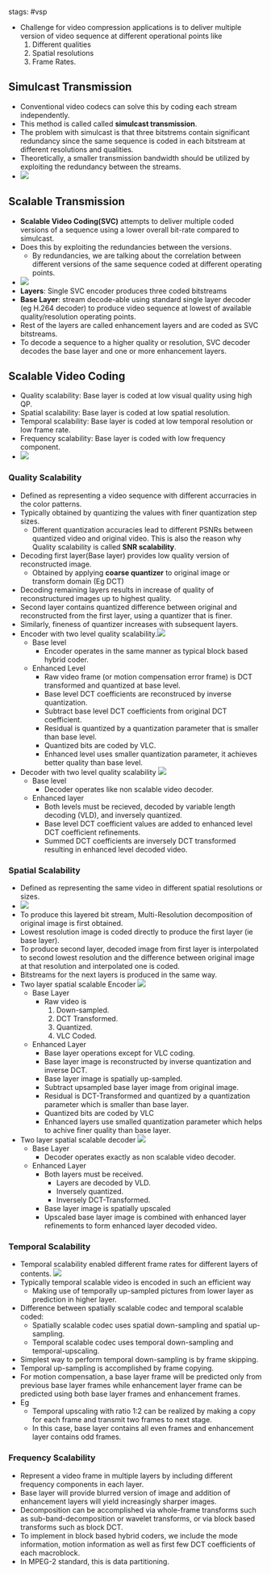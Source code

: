 stags: #vsp 
- Challenge for video compression applications is to deliver multiple version of video sequence at different operational points like
	1. Different qualities
	2. Spatial resolutions
	3. Frame Rates.

## Simulcast Transmission

- Conventional video codecs can solve this by coding each stream independently.
- This method is called called **simulcast transmission**.
- The problem with simulcast is that three bitstrems contain significant redundancy since the same sequence is coded in each bitstream at different resolutions and qualities.
- Theoretically, a smaller transmission bandwidth should be utilized by exploiting the redundancy between the streams.
- ![](../Images/Pasted%20image%2020230519013136.png)

## Scalable Transmission
- **Scalable Video Coding(SVC)** attempts to deliver multiple coded versions of a sequence using a lower overall bit-rate compared to simulcast. 
- Does this by exploiting the redundancies between the versions.
	- By redundancies, we are talking about the correlation between different versions of the same sequence coded at different operating points.
- ![](../Images/Pasted%20image%2020230519013152.png)
- **Layers**: Single SVC encoder produces three coded bitstreams 
- **Base Layer**: stream decode-able using standard single layer decoder (eg H.264 decoder) to produce video sequence at lowest of available quality/resolution operating points.
- Rest of the layers are called enhancement layers and are coded as SVC bitstreams.
- To decode a sequence to a higher quality or resolution, SVC decoder decodes the base layer and one or more enhancement layers.

## Scalable Video Coding
- Quality scalability: Base layer is coded at low visual quality using high QP.
- Spatial scalability: Base layer is coded at low spatial resolution.
- Temporal scalability: Base layer is coded at low temporal resolution or low frame rate.
- Frequency scalability: Base layer is coded with low frequency component.
- ![](../Images/Pasted%20image%2020230519023017.png)

### Quality Scalability
- Defined as representing a video sequence with different accurracies in the color patterns.
- Typically obtained by quantizing the values with finer quantization step sizes.
	- Different quantization accuracies lead to different PSNRs between quantized video and original video. This is also the reason why Quality scalability is called **SNR scalability**.
- Decoding first layer(Base layer) provides low quality version of reconstructed image.
	- Obtained by applying **coarse quantizer** to original image or transform domain (Eg DCT)
- Decoding remaining layers results in increase of quality of reconstructured images up to highest quality.
- Second layer contains quantized difference between original and reconstructed from the first layer, using a quantizer that is finer.
- Similarly, fineness of quantizer increases with subsequent layers.
- Encoder with two level quality scalability.![](../Images/Pasted%20image%2020230519024534.png)
	 - Base level
		- Encoder operates in the same manner as typical block based hybrid coder.
	- Enhanced Level
		- Raw video frame (or motion compensation error frame) is DCT transformed and quantized at base level.
		- Base level DCT coefficients are reconstruced by inverse quantization.
		- Subtract base level DCT coefficients from original DCT coefficient.
		- Residual is quantized by a quantization parameter that is smaller than base level.
		- Quantized bits are coded by VLC.
		- Enhanced level uses smaller quantization parameter, it achieves better quality than base level.
- Decoder with two level quality scalability ![](../Images/Pasted%20image%2020230519025000.png)
	- Base level
		- Decoder operates like non scalable video decoder.
	- Enhanced layer
		- Both levels must be recieved, decoded by variable length decoding (VLD), and inversely quantized.
		- Base level DCT coefficient values are added to enhanced level DCT coefficient refinements.
		- Summed DCT coefficients are inversely DCT transformed resulting in enhanced level decoded video.
### Spatial Scalability
- Defined as representing the same video in different spatial resolutions or sizes.
- ![](../Images/Pasted%20image%2020230519103253.png)
- To produce this layered bit stream, Multi-Resolution decomposition of original image is first obtained.
- Lowest resolution image is coded directly to produce the first layer (ie base layer).
- To produce second layer, decoded image from first layer is interpolated to second lowest resolution and the difference between original image at that resolution and interpolated one is coded.
- Bitstreams for the next layers is produced in the same way.
- Two layer spatial scalable Encoder ![](../Images/Pasted%20image%2020230519104416.png)
	- Base Layer
		- Raw video is
			1. Down-sampled.
			2. DCT Transformed.
			3. Quantized.
			4. VLC Coded.
	- Enhanced Layer
		- Base layer operations except for VLC coding.
		- Base layer image is reconstructed by inverse quantization and inverse DCT.
		- Base layer image is spatially up-sampled.
		- Subtract upsampled base layer image from original image.
		- Residual is DCT-Transformed and quantized by a quantization parameter which is smaller than base layer.
		- Quantized bits are coded by VLC
		- Enhanced layers use smalled quantization parameter which helps to achive finer quality than base layer.
- Two layer spatial scalable decoder ![](../Images/Pasted%20image%2020230519110119.png)
	- Base Layer
		- Decoder operates exactly as non scalable video decoder. 
	- Enhanced Layer
		- Both layers must be received.
			- Layers are decoded by VLD.
			- Inversely quantized.
			- Inversely DCT-Transformed.
		- Base layer image is spatially upscaled
		- Upscaled base layer image is combined with enhanced layer refinements to form enhanced layer decoded video.

### Temporal Scalability
- Temporal scalability enabled different frame rates for different layers of contents. ![](../Images/Pasted%20image%2020230519110856.png)
- Typically temporal scalable video is encoded in such an efficient way
	- Making use of temporally up-sampled pictures from lower layer as prediction in higher layer.
- Difference between spatially scalable codec and temporal scalable coded:
	- Spatially scalable codec uses spatial down-sampling and spatial up-sampling.
	- Temporal scalable codec uses temporal down-sampling and temporal-upscaling.
- Simplest way to perform temporal down-sampling is by frame skipping.
- Temporal up-sampling is accomplished by frame copying.
- For motion compensation, a base layer frame will be predicted only from previous base layer frames while enhancement layer frame can be predicted using both base layer frames and enhancement frames.
- Eg
	- Temporal upscaling with ratio 1:2 can be realized by making a copy for each frame and transmit two frames to next stage.
	- In this case, base layer contains all even frames and enhancement layer contains odd frames.

### Frequency Scalability
- Represent a video frame in multiple layers by including different frequency components in each layer.
- Base layer will provide blurred version of image and addition of enhancement layers will yield increasingly sharper images.
- Decomposition can be accomplished via whole-frame transforms such as sub-band-decomposition or wavelet transforms, or via block based transforms such as block DCT.
- To implement in block based hybrid coders, we include the mode information, motion information as well as first few DCT coefficients of each macroblock.
- In MPEG-2 standard, this is data partitioning.